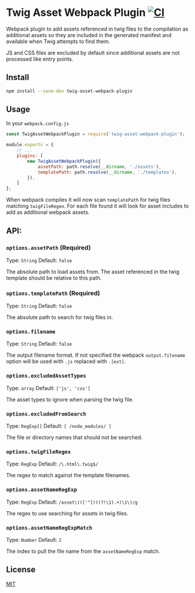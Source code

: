 # Twig Asset Webpack Plugin  [![CI](https://github.com/erik-perri/twig-asset-webpack-plugin/workflows/CI/badge.svg)](https://github.com/erik-perri/twig-asset-webpack-plugin/actions?query=workflow%3ACI)


Webpack plugin to add assets referenced in twig files to the compilation as additional assets so they are included in the generated manifest and available when Twig attempts to find them.

JS and CSS files are excluded by default since additional assets are not processed like entry points.


## Install

```bash
npm install --save-dev twig-asset-webpack-plugin
```


## Usage

In your `webpack.config.js`

```javascript
const TwigAssetWebpackPlugin = require('twig-asset-webpack-plugin');

module.exports = {
    // ...
    plugins: [
        new TwigAssetWebpackPlugin({
            assetPath: path.resolve(__dirname, './assets'),
            templatePath: path.resolve(__dirname, './templates'),
        }),
    ]
};
```
When webpack compiles it will now scan `templatePath` for twig files matching `twigFileRegex`.  For each file found it will look for asset includes to add as additional webpack assets.


## API:

### `options.assetPath` (Required)

Type: `String`
Default: `false`

The absolute path to load assets from.  The asset referenced in the twig template should be relative to this path.


### `options.templatePath` (Required)

Type: `String`
Default: `false`

The absolute path to search for twig files in.


### `options.filename`

Type: `String`
Default: `false`

The output filename format.  If not specified the webpack `output.filename` option will be used with `.js` replaced with `.[ext]`.


### `options.excludedAssetTypes`

Type: `array`
Default: `['js', 'css']`

The asset types to ignore when parsing the twig file.


### `options.excludedFromSearch`

Type: `RegExp[]`
Default: `[ /node_modules/ ]`

The file or directory names that should not be searched.


### `options.twigFileRegex`

Type: `RegExp`
Default: `/\.html\.twig$/`

The regex to match against the template filenames.


### `options.assetNameRegExp`

Type: `RegExp`
Default: `/asset\((['"])((?!\1).+)\1\)/g`

The regex to use searching for assets in twig files.


### `options.assetNameRegExpMatch`

Type: `Number`
Default: `2`

The index to pull the file name from the `assetNameRegExp` match.


## License

[MIT](https://opensource.org/licenses/MIT)

